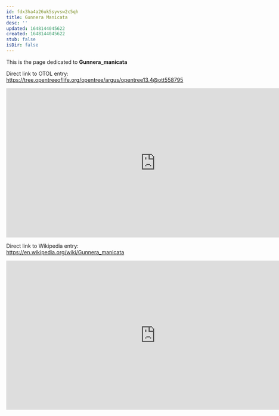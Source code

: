 ```yaml
---
id: fdx3ha4a26uk5syvsw2c5qh
title: Gunnera Manicata
desc: ''
updated: 1648144045622
created: 1648144045622
stub: false
isDir: false
---
```

This is the page dedicated to **Gunnera_manicata**


Direct link to OTOL entry: https://tree.opentreeoflife.org/opentree/argus/opentree13.4@ott558795



<html>
    <body>
    <iframe src="https://tree.opentreeoflife.org/opentree/argus/opentree13.4@ott558795"
    width="800" height="400" frameborder="0" allowfullscreen> </iframe>
    </body>
</html>
    


Direct link to Wikipedia entry: https://en.wikipedia.org/wiki/Gunnera_manicata



<html>
    <body>
    <iframe src="https://en.wikipedia.org/wiki/Gunnera_manicata"
    width="800" height="400" frameborder="0" allowfullscreen> </iframe>
    </body>
</html>
    
